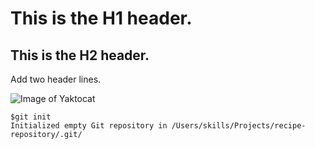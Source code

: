 # This is the H1 header.
## This is the H2 header.

Add two header lines.

![Image of Yaktocat](https://octodex.github.com/images/yaktocat.png)

```
$git init
Initialized empty Git repository in /Users/skills/Projects/recipe-repository/.git/
```
